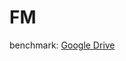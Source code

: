 # FM

benchmark: [Google Drive](https://drive.google.com/drive/u/0/folders/1qdHn_3nRPtQ3Prf0wkPtqgFwHRuEbEWG)
